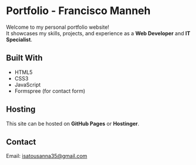 
# Portfolio - Francisco Manneh

Welcome to my personal portfolio website!  
It showcases my skills, projects, and experience as a **Web Developer** and **IT Specialist**.

## Built With
- HTML5  
- CSS3  
- JavaScript  
- Formspree (for contact form)

## Hosting
This site can be hosted on **GitHub Pages** or **Hostinger**.

## Contact
Email: isatousanna35@gmail.com
